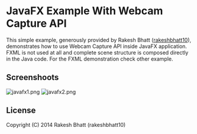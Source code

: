 # JavaFX Example With Webcam Capture API

This simple example, generously provided by Rakesh Bhatt ([rakeshbhatt10](https://github.com/rakeshbhatt10)),
demonstrates how to use Webcam Capture API inside JavaFX application. 
FXML is not used at all and complete scene structure is composed directly 
in the Java code. For the FXML demonstration check other example. 

## Screenshoots

![javafx1.png](https://raw.githubusercontent.com/sarxos/webcam-capture/master/webcam-capture-examples/webcam-capture-javafx/src/etc/resources/javafx1.png)
![javafx2.png](https://raw.githubusercontent.com/sarxos/webcam-capture/master/webcam-capture-examples/webcam-capture-javafx/src/etc/resources/javafx2.png)


## License

Copyright (C) 2014 Rakesh Bhatt (rakeshbhatt10)
